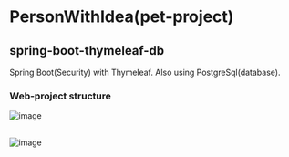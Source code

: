 # PersonWithIdea(pet-project)
## spring-boot-thymeleaf-db
Spring Boot(Security) with Thymeleaf. Also using PostgreSql(database).
### Web-project structure
![image](https://user-images.githubusercontent.com/78481227/109432140-7f611180-7a12-11eb-8532-1e5817356d4c.png)
##

![image](https://user-images.githubusercontent.com/78481227/109432102-49bc2880-7a12-11eb-8264-2bbfb4fd4d32.png)

